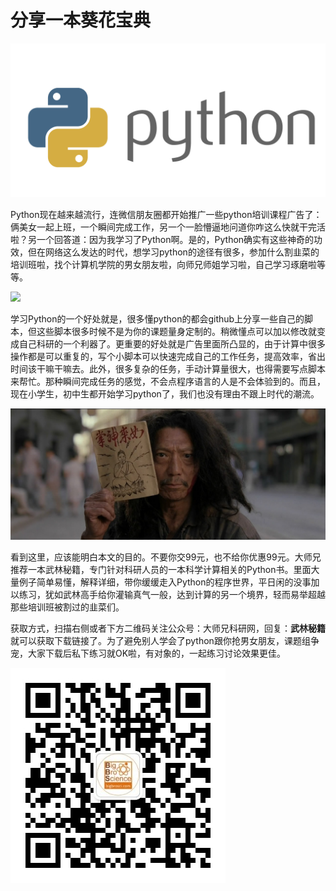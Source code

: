 # 分享一本葵花宝典


![](S01/z01_1.png)

Python现在越来越流行，连微信朋友圈都开始推广一些python培训课程广告了：俩美女一起上班，一个瞬间完成工作，另一个一脸懵逼地问道你咋这么快就干完活啦？另一个回答道：因为我学习了Python啊。是的，Python确实有这些神奇的功效，但在网络这么发达的时代，想学习python的途径有很多，参加什么割韭菜的培训班啦，找个计算机学院的男女朋友啦，向师兄师姐学习啦，自己学习琢磨啦等等。

![](share01/z01_2.png)

学习Python的一个好处就是，很多懂python的都会github上分享一些自己的脚本，但这些脚本很多时候不是为你的课题量身定制的。稍微懂点可以加以修改就变成自己科研的一个利器了。更重要的好处就是广告里面所凸显的，由于计算中很多操作都是可以重复的，写个小脚本可以快速完成自己的工作任务，提高效率，省出时间该干嘛干嘛去。此外，很多复杂的任务，手动计算量很大，也得需要写点脚本来帮忙。那种瞬间完成任务的感觉，不会点程序语言的人是不会体验到的。而且，现在小学生，初中生都开始学习python了，我们也没有理由不跟上时代的潮流。

![](S01/z01_3.jpg)

看到这里，应该能明白本文的目的。不要你交99元，也不给你优惠99元。大师兄推荐一本武林秘籍，专门针对科研人员的一本科学计算相关的Python书。里面大量例子简单易懂，解释详细，带你缓缓走入Python的程序世界，平日闲的没事加以练习，犹如武林高手给你灌输真气一般，达到计算的另一个境界，轻而易举超越那些培训班被割过的韭菜们。

获取方式，扫描右侧或者下方二维码关注公众号：大师兄科研网，回复：**武林秘籍** 就可以获取下载链接了。为了避免别人学会了python跟你抢男女朋友，课题组争宠，大家下载后私下练习就OK啦，有对象的，一起练习讨论效果更佳。







![](S01/z01_4.jpg)
